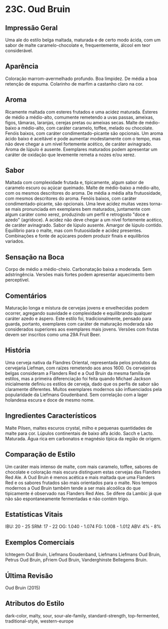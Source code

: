 # 23C. Oud Bruin

## Impressão Geral

Uma ale do estilo belga maltada, maturada e de certo modo ácida, com um sabor de malte caramelo-chocolate e, frequentemente, álcool em teor considerável.

## Aparência

Coloração marrom-avermelhado profundo. Boa limpidez. De média a boa retenção de espuma. Colarinho de marfim a castanho claro na cor.

## Aroma

Ricamente maltada com esteres frutados e uma acidez maturada. Ésteres de médio a médio-alto, comumente remetendo a uvas passas, ameixas, figos, tâmaras, laranjas, cerejas pretas ou ameixas secas. Malte de médio-baixo a médio-alto, com caráter caramelo, toffee, melado ou chocolate. Fenóis baixos, com caráter condimentado-picante são opcionais. Um aroma ácido baixo é aceitável e pode aumentar modestamente com o tempo, mas não deve chegar a um nível fortemente acético, de caráter avinagrado. Aroma de lúpulo é ausente. Exemplares maturados podem apresentar um caráter de oxidação que levemente remeta a nozes e/ou xerez.

## Sabor

Maltada com complexidade frutada e, tipicamente, algum sabor de caramelo escuro ou açúcar queimado. Malte de médio-baixo a médio-alto, com os mesmos descritores do aroma. De média a média alta frutuosidade, com mesmos descritores do aroma. Fenóis baixos, com caráter condimentado-picante, são opcionais. Uma leve acidez muitas vezes torna-se mais pronunciada em exemplares bem maturados, juntamente com algum caráter como xerez, produzindo um perfil e retrogosto "doce e azedo" (agridoce). A acidez não deve chegar a um nível fortemente acético, de caráter avinagrado. Sabor de lúpulo ausente. Amargor de lúpulo contido. Equilíbrio para o malte, mas com frutuosidade e acidez presentes. Combinações e fonte de açúcares podem produzir finais e equilíbrios variados.

## Sensação na Boca

Corpo de médio a médio-cheio. Carbonatação baixa a moderada. Sem adstringência. Versões mais fortes podem apresentar aquecimento bem perceptível.

## Comentários

Maturação longa e mistura de cervejas jovens e envelhecidas podem ocorrer, agregando suavidade e complexidade e equilibrando qualquer caráter azedo e áspero. Este estilo foi, tradicionalmente, pensado para guarda, portanto, exemplares com caráter de maturação moderada são considerados superiores aos exemplares mais jovens. Versões com frutas devem ser inscritos como uma 29A Fruit Beer.

## História

Uma cerveja nativa da Flandres Oriental, representada pelos produtos da cervejaria Liefman, com raízes remetendo aos anos 1600. Os cervejeiros belgas consideram a Flanders Red e a Oud Bruin da mesma família de estilos, mas a primeira diferenciação foi feita quando Michael Jackson inicialmente definiu os estilos de cerveja, dado que os perfis de sabor são claramente diferentes. Muitos exemplares modernos são influenciados pela popularidade da Liefmans Goudenband. Sem correlação com a lager holandesa escura e doce de mesmo nome.

## Ingredientes Característicos

Malte Pilsen, maltes escuros crystal, milho e pequenas quantidades de malte para cor. Lúpulos continentais de baixo alfa ácido. Sacch e Lacto. Maturada. Água rica em carbonatos e magnésio típica da região de origem.

## Comparação de Estilo

Um caráter mais intenso de malte, com mais caramelo, toffee, sabores de chocolate e coloração mais escura distinguem estas cervejas das Flanders Red Ale. A Oud Bruin é menos acética e mais maltada que uma Flanders Red e os sabores frutados são mais orientados para o malte. Nos tempos modernos a Oud Bruin também tende a ser mais alcoólica do que tipicamente é observado nas Flanders Red Ales. Se difere da Lambic já que não são espontaneamente fermentadas e não contém trigo.

## Estatísticas Vitais

IBU: 20 - 25
SRM: 17 - 22
OG: 1.040 - 1.074
FG: 1.008 - 1.012
ABV: 4% - 8%

## Exemplos Comerciais

Ichtegem Oud Bruin, Liefmans Goudenband, Liefmans Liefmans Oud Bruin, Petrus Oud Bruin, pFriem Oud Bruin, Vanderghinste Bellegems Bruin.

## Última Revisão

Oud Bruin (2015)

## Atributos do Estilo

dark-color, malty, sour, sour-ale-family, standard-strength, top-fermented, traditional-style, western-europe

